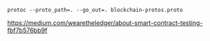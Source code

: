 ```
protoc --proto_path=. --go_out=. blockchain-protos.proto
```

https://medium.com/wearetheledger/about-smart-contract-testing-fbf7b576bb9f